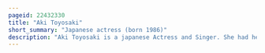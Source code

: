 ```yaml
---
pageid: 22432330
title: "Aki Toyosaki"
short_summary: "Japanese actress (born 1986)"
description: "Aki Toyosaki is a japanese Actress and Singer. She had her first major Voice acting Roles in 2007, voicing Amuro Ninagawa in Kenkō Zenrakei Suieibu Umishō and Su in Shugo Chara! . She was named best new Actress in 2010 at the 4th Seiyu Awards for her Role as yui Hirasawa in K-Ons! And Kana Nakamachi in Kanamemo, and received the 'Best Lead Actress' and 'best Personality' Awards at the 5th Seiyu Awards in 2011."
---
```

